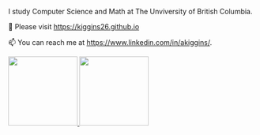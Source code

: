 I study Computer Science and Math at The Unviversity of British Columbia. 

🔭 Please visit <a href="https://kiggins26.github.io" target="_blank">https://kiggins26.github.io

📫 You can reach me at  <a href="https://www.linkedin.com/in/akiggins" target="_blank">https://www.linkedin.com/in/akiggins/. 



<p align="left">
<a href="https://github.com/kiggins26">
  <img height="140em" src="https://github-readme-stats.vercel.app/api/?username=kiggins26&count_private=true&show_icons=true&title_color=fff&icon_color=79ff97&text_color=9f9f9f&bg_color=151515&hide=stars" />
  <img height="140em" src="https://github-readme-stats.vercel.app/api/top-langs/?username=kiggins26&count_private=true&layout=compact&show_icons=true&title_color=fff&icon_color=79ff97&text_color=9f9f9f&bg_color=151515&hide=css" />
</a>
</p>


<!--
**Kiggins26/kiggins26** is a ✨ _special_ ✨ repository because its `README.md` (this file) appears on your GitHub profile.

Here are some ideas to get you started:

- 🔭 I’m currently working on ...
- 🌱 I’m currently learning ...
- 👯 I’m looking to collaborate on ...
- 🤔 I’m looking for help with ...
- 💬 Ask me about ...
- 📫 How to reach me: ...
- 😄 Pronouns: ...
- ⚡ Fun fact: ...
- Not showing
-->
